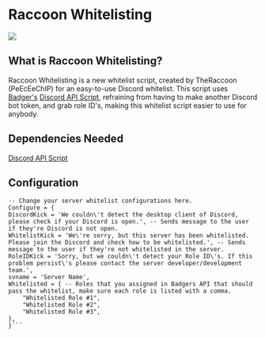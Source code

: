 # Raccoon Whitelisting
<img src="https://profile-counter.glitch.me/Raccoon-Whitelist/count.svg" />

## What is Raccoon Whitelisting?
Raccoon Whitelisting is a new whitelist script, created by TheRaccoon (PeEcEeChIP) for an easy-to-use Discord whitelist. This script uses [Badger's](https://github.com/JaredScar) [Discord API Script](https://github.com/JaredScar/Badger_Discord_API), refraining from having to make another Discord bot token, and grab role ID's, making this whitelist script easier to use for anybody.

## Dependencies Needed
[Discord API Script](https://github.com/JaredScar/Badger_Discord_API)

## Configuration
```
-- Change your server whitelist configurations here.
Configure = {
DiscordKick = 'We couldn\'t detect the desktop client of Discord, please check if your Discord is open.', -- Sends message to the user if they're Discord is not open.
WhitelistKick = 'We\'re sorry, but this server has been whitelisted. Please join the Discord and check how to be whitelisted.', -- Sends message to the user if they're not whitelisted in the server.
RoleIDKick = 'Sorry, but we couldn\'t detect your Role ID\'s. If this problem persist\'s please contact the server developer/development team.',
svname = 'Server Name',
Whitelisted = { -- Roles that you assigned in Badgers API that should pass the whitelist, make sure each role is listed with a comma.
    "Whitelisted Role #1",
    "Whitelisted Role #2",
    "Whitelisted Role #3",
},
}```
